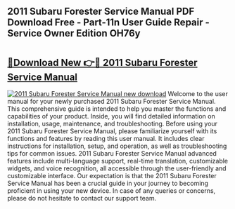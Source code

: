 ## 2011 Subaru Forester Service Manual PDF Download Free - Part-11n User Guide Repair - Service Owner Edition OH76y

# <h2><a href="http://bc11483.oget.top/?id=2011+Subaru+Forester+Service+Manual">🔗Download New 👉🔴 2011 Subaru Forester Service Manual</a></h2>

[![2011 Subaru Forester Service Manual new download](https://i.imgur.com/5g1atiW.png)](http://bc11483.oget.top/?id=2011+Subaru+Forester+Service+Manual)
Welcome to the user manual for your newly purchased 2011 Subaru Forester Service Manual. This comprehensive guide is intended to help you master the functions and capabilities of your product. Inside, you will find detailed information on installation, usage, maintenance, and troubleshooting. Before using your 2011 Subaru Forester Service Manual, please familiarize yourself with its functions and features by reading this user manual. It includes clear instructions for installation, setup, and operation, as well as troubleshooting tips for common issues. 2011 Subaru Forester Service Manual advanced features include multi-language support, real-time translation, customizable widgets, and voice recognition, all accessible through the user-friendly and customizable interface. Our expectation is that the 2011 Subaru Forester Service Manual has been a crucial guide in your journey to becoming proficient in using your new device. In case of any queries or concerns, please do not hesitate to contact our support team.
